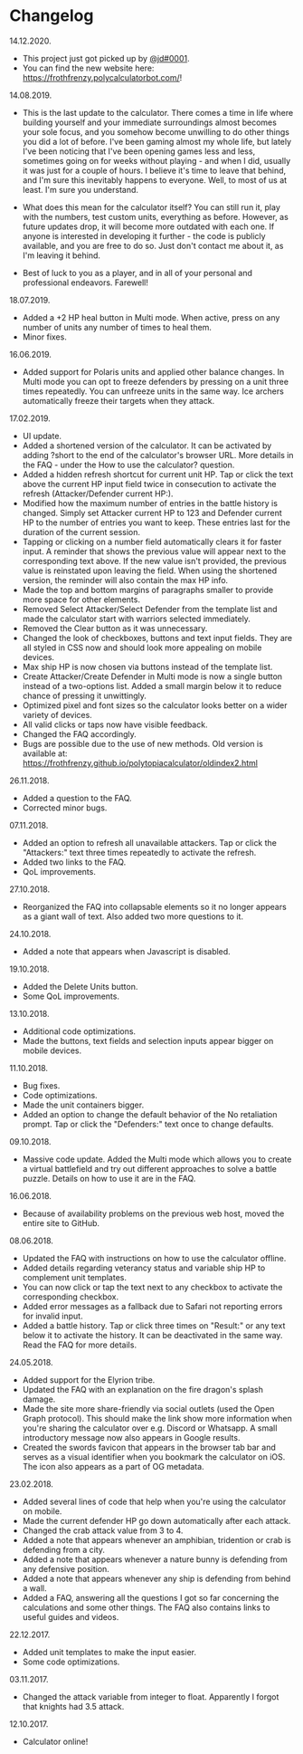 # Changelog

14.12.2020.
- This project just got picked up by [@jd#0001](https://discord.com/channels/@me/217385992837922819).
- You can find the new website here: https://frothfrenzy.polycalculatorbot.com/!


14.08.2019.
- This is the last update to the calculator. There comes a time in life where building yourself and your immediate surroundings almost becomes your sole focus, and you somehow become unwilling to do other things you did a lot of before. I've been gaming almost my whole life, but lately I've been noticing that I've been opening games less and less, sometimes going on for weeks without playing - and when I did, usually it was just for a couple of hours. I believe it's time to leave that behind, and I'm sure this inevitably happens to everyone. Well, to most of us at least. I'm sure you understand.

- What does this mean for the calculator itself? You can still run it, play with the numbers, test custom units, everything as before. However, as future updates drop, it will become more outdated with each one. If anyone is interested in developing it further - the code is publicly available, and you are free to do so. Just don't contact me about it, as I'm leaving it behind.

- Best of luck to you as a player, and in all of your personal and professional endeavors. Farewell!

18.07.2019.
- Added a +2 HP heal button in Multi mode. When active, press on any number of units any number of times to heal them.
- Minor fixes.

16.06.2019.
- Added support for Polaris units and applied other balance changes. In Multi mode you can opt to freeze defenders by pressing on a unit three times repeatedly. You can unfreeze units in the same way. Ice archers automatically freeze their targets when they attack.

17.02.2019.
- UI update.
- Added a shortened version of the calculator. It can be activated by adding ?short to the end of the calculator's browser URL. More details in the FAQ - under the How to use the calculator? question.
- Added a hidden refresh shortcut for current unit HP. Tap or click the text above the current HP input field twice in consecution to activate the refresh (Attacker/Defender current HP:).
- Modified how the maximum number of entries in the battle history is changed. Simply set Attacker current HP to 123 and Defender current HP to the number of entries you want to keep. These entries last for the duration of the current session.
- Tapping or clicking on a number field automatically clears it for faster input. A reminder that shows the previous value will appear next to the corresponding text above. If the new value isn't provided, the previous value is reinstated upon leaving the field. When using the shortened version, the reminder will also contain the max HP info.
- Made the top and bottom margins of paragraphs smaller to provide more space for other elements.
- Removed Select Attacker/Select Defender from the template list and made the calculator start with warriors selected immediately.
- Removed the Clear button as it was unnecessary.
- Changed the look of checkboxes, buttons and text input fields. They are all styled in CSS now and should look more appealing on mobile devices.
- Max ship HP is now chosen via buttons instead of the template list.
- Create Attacker/Create Defender in Multi mode is now a single button instead of a two-options list. Added a small margin below it to reduce chance of pressing it unwittingly.
- Optimized pixel and font sizes so the calculator looks better on a wider variety of devices.
- All valid clicks or taps now have visible feedback.
- Changed the FAQ accordingly.
- Bugs are possible due to the use of new methods. Old version is available at: https://frothfrenzy.github.io/polytopiacalculator/oldindex2.html

26.11.2018.
- Added a question to the FAQ.
- Corrected minor bugs.

07.11.2018.
- Added an option to refresh all unavailable attackers. Tap or click the "Attackers:" text three times repeatedly to activate the refresh.
- Added two links to the FAQ.
- QoL improvements.

27.10.2018.
- Reorganized the FAQ into collapsable elements so it no longer appears as a giant wall of text. Also added two more questions to it.

24.10.2018.
- Added a note that appears when Javascript is disabled.

19.10.2018.
- Added the Delete Units button.
- Some QoL improvements.

13.10.2018.
- Additional code optimizations.
- Made the buttons, text fields and selection inputs appear bigger on mobile devices.

11.10.2018.
- Bug fixes.
- Code optimizations.
- Made the unit containers bigger.
- Added an option to change the default behavior of the No retaliation prompt. Tap or click the "Defenders:" text once to change defaults.

09.10.2018.
- Massive code update. Added the Multi mode which allows you to create a virtual battlefield and try out different approaches to solve a battle puzzle. Details on how to use it are in the FAQ.

16.06.2018.
- Because of availability problems on the previous web host, moved the entire site to GitHub.

08.06.2018.
- Updated the FAQ with instructions on how to use the calculator offline.
- Added details regarding veterancy status and variable ship HP to complement unit templates.
- You can now click or tap the text next to any checkbox to activate the corresponding checkbox.
- Added error messages as a fallback due to Safari not reporting errors for invalid input.
- Added a battle history. Tap or click three times on "Result:" or any text below it to activate the history. It can be deactivated in the same way. Read the FAQ for more details.

24.05.2018.
- Added support for the Elyrion tribe.
- Updated the FAQ with an explanation on the fire dragon's splash damage.
- Made the site more share-friendly via social outlets (used the Open Graph protocol). This should make the link show more information when you're sharing the calculator over e.g. Discord or Whatsapp. A small introductory message now also appears in Google results.
- Created the swords favicon that appears in the browser tab bar and serves as a visual identifier when you bookmark the calculator on iOS. The icon also appears as a part of OG metadata.

23.02.2018.
- Added several lines of code that help when you're using the calculator on mobile.
- Made the current defender HP go down automatically after each attack.
- Changed the crab attack value from 3 to 4.
- Added a note that appears whenever an amphibian, tridention or crab is defending from a city.
- Added a note that appears whenever a nature bunny is defending from any defensive position.
- Added a note that appears whenever any ship is defending from behind a wall.
- Added a FAQ, answering all the questions I got so far concerning the calculations and some other things. The FAQ also contains links to useful guides and videos.

22.12.2017.
- Added unit templates to make the input easier.
- Some code optimizations.

03.11.2017.
- Changed the attack variable from integer to float. Apparently I forgot that knights had 3.5 attack.

12.10.2017.
- Calculator online!


